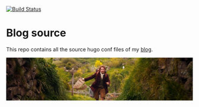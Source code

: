 [![Build Status](https://travis-ci.org/ceso/blog-source.svg?branch=master)](https://travis-ci.org/ceso/ceso-blog)

# Blog source
This repo contains all the source hugo conf files of my [blog](https://ceso.github.io/).

![alt text](https://github.com/ceso/blog-source/blob/master/static/images/site/banner-site.jpg "bilbo-adventure")
